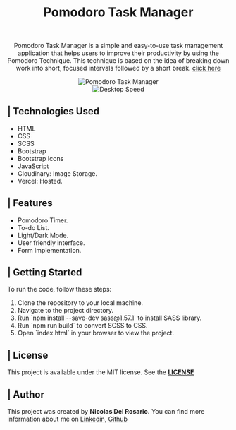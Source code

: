 <div align=center> 
  <h1>Pomodoro Task Manager</h1>
  <br>
  <p> Pomodoro Task Manager is a simple and easy-to-use task management application that helps users to improve their productivity by using the Pomodoro Technique. This technique is based on the idea of breaking down work into short, focused intervals followed by a short break.  
  <a title="click here" target="_blank" href="https://pomodorotaskmanager.nicolasdelrosario.com">click here</a></p>
  <img src="https://res.cloudinary.com/dlghcisov/image/upload/v1675120807/projects/pomodoro/light.png" alt="Pomodoro Task Manager">
  <br/>
  <img src="https://github.com/nicolasdelrosario/Pomodoro-Task-Manager/blob/main/.github/speed.svg" alt="Desktop Speed">
</div>

<h2>| Technologies Used</h2>
<ul>
  <li>HTML</li>
  <li>CSS</li>
  <li>SCSS</li>
  <li>Bootstrap</li>
  <li>Bootstrap Icons</li>
  <li>JavaScript</li>
  <li>Cloudinary: Image Storage.</li>
  <li>Vercel: Hosted.</li>
</ul>

<h2>| Features</h2>
<ul>
  <li>Pomodoro Timer.</li>
  <li>To-do List.</li>
  <li>Light/Dark Mode.</li>
  <li>User friendly interface.</li>
  <li>Form Implementation.</li>
</ul>

<h2>| Getting Started</h2>
<p>To run the code, follow these steps:</p>
<ol>
  <li>Clone the repository to your local machine.</li>
  <li>Navigate to the project directory.</li>
  <li>Run `npm install --save-dev sass@1.57.1` to install SASS library.</li>
  <li>Run `npm run build` to convert SCSS to CSS.</li>
  <li>Open `index.html` in your browser to view the project.</li>
</ol>

<h2>| License</h2>
<p>This project is available under the MIT license. See the <b><a title="License" target="_blank" href="https://github.com/nicolasdelrosario/Pomodoro-Task-Manager/blob/main/LICENSE">LICENSE</a></b> </p>

<h2>| Author</h2>
<p>This project was created by <b>Nicolas Del Rosario.</b> You can find more information about me on <a title="linkedin" target="_blank" href="https://www.linkedin.com/in/nicolasdelrosario/">Linkedin</a>, <a title="github" target="_blank" href="https://github.com/nicolasdelrosario">Github</a></p>
